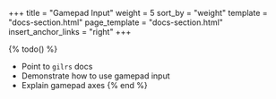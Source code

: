 +++
title = "Gamepad Input"
weight = 5
sort_by = "weight"
template = "docs-section.html"
page_template = "docs-section.html"
insert_anchor_links = "right"
+++

{% todo() %}
* Point to `gilrs` docs
* Demonstrate how to use gamepad input
* Explain gamepad axes
{% end %}
